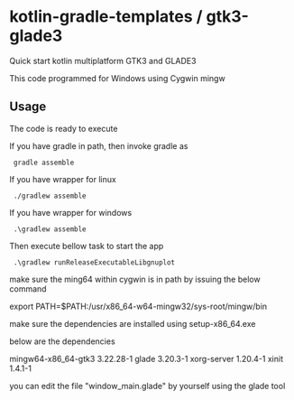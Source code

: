 # kotlin-gradle-templates / gtk3-glade3
Quick start kotlin multiplatform GTK3 and GLADE3

This code programmed for Windows using Cygwin mingw

## Usage
The code is ready to execute 

If you have gradle in path, then invoke gradle as

     gradle assemble

If you have wrapper for linux

     ./gradlew assemble

If you have wrapper for windows

     .\gradlew assemble

Then execute bellow task to start the app

     .\gradlew runReleaseExecutableLibgnuplot

make sure the ming64 within cygwin is in path by issuing the below command

export PATH=$PATH:/usr/x86_64-w64-mingw32/sys-root/mingw/bin

make sure the dependencies are installed using setup-x86_64.exe 

below are the dependencies

mingw64-x86_64-gtk3 3.22.28-1
glade               3.20.3-1
xorg-server         1.20.4-1
xinit               1.4.1-1

you can edit the file "window_main.glade" by yourself using the glade tool

